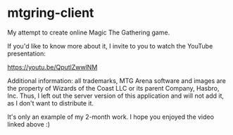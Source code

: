 # mtgring-client
My attempt to create online Magic The Gathering game.

If you'd like to know more about it, I invite to you to watch the YouTube presentation:

https://youtu.be/QputlZwwlNM

Additional information: all trademarks, MTG Arena software and images are the property of Wizards of the Coast LLC or its parent Company, Hasbro, Inc. Thus, I left out the server version of this application and will not add it, as I don't want to distribute it.

It's only an example of my 2-month work. I hope you enjoyed the video linked above :)
